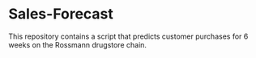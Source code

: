 # Sales-Forecast

This repository contains a script that predicts customer purchases for 6 weeks on the Rossmann drugstore chain.
